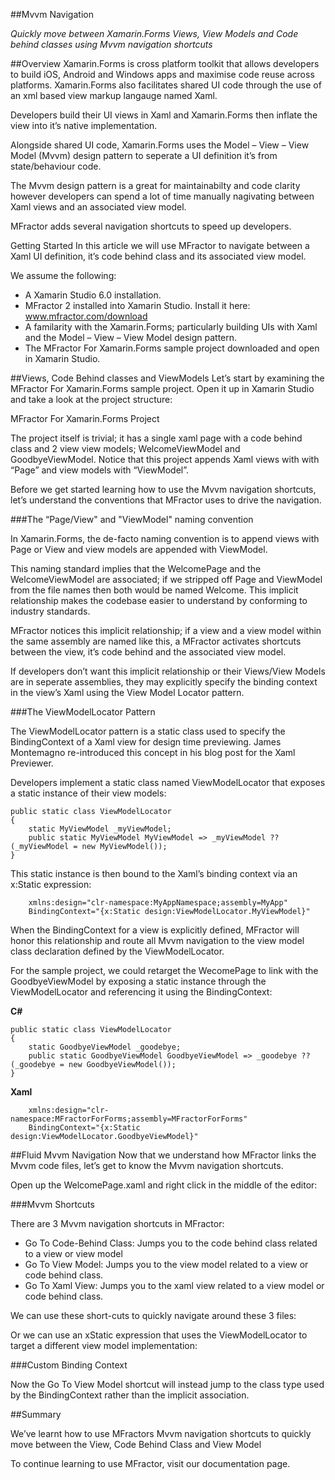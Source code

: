 ##Mvvm Navigation

*Quickly move between Xamarin.Forms Views, View Models and Code behind classes using Mvvm navigation shortcuts*

##Overview
Xamarin.Forms is cross platform toolkit that allows developers to build iOS, Android and Windows apps and maximise code reuse across platforms. Xamarin.Forms also facilitates shared UI code through the use of an xml based view markup langauge named Xaml.

Developers build their UI views in Xaml and Xamarin.Forms then inflate the view into it’s native implementation.

Alongside shared UI code, Xamarin.Forms uses the Model – View – View Model (Mvvm) design pattern to seperate a UI definition it’s from state/behaviour code.

The Mvvm design pattern is a great for maintainabilty and code clarity however developers can spend a lot of time manually nagivating between Xaml views and an associated view model.

MFractor adds several navigation shortcuts to speed up developers.

Getting Started
In this article we will use MFractor to navigate between a Xaml UI definition, it’s code behind class and its associated view model.

We assume the following:

 * A Xamarin Studio 6.0 installation.
 * MFractor 2 installed into Xamarin Studio. Install it here: www.mfractor.com/download
 * A familarity with the Xamarin.Forms; particularly building UIs with Xaml and the Model – View – View Model design pattern.
 * The MFractor For Xamarin.Forms sample project downloaded and open in Xamarin Studio.

##Views, Code Behind classes and ViewModels
Let’s start by examining the MFractor For Xamarin.Forms sample project. Open it up in Xamarin Studio and take a look at the project structure:

MFractor For Xamarin.Forms Project

The project itself is trivial; it has a single xaml page with a code behind class and 2 view view models; WelcomeViewModel and GoodbyeViewModel. Notice that this project appends Xaml views with with “Page” and view models with “ViewModel”.

Before we get started learning how to use the Mvvm navigation shortcuts, let’s understand the conventions that MFractor uses to drive the navigation.

###The “Page/View" and "ViewModel" naming convention

In Xamarin.Forms, the de-facto naming convention is to append views with Page or View and view models are appended with ViewModel.

This naming standard implies that the WelcomePage and the WelcomeViewModel are associated; if we stripped off Page and ViewModel from the file names then both would be named Welcome. This implicit relationship makes the codebase easier to understand by conforming to industry standards.

MFractor notices this implicit relationship; if a view and a view model within the same assembly are named like this, a MFractor activates shortcuts between the view, it’s code behind and the associated view model.

If developers don’t want this implicit relationship or their Views/View Models are in seperate assemblies, they may explicitly specify the binding context in the view’s Xaml using the View Model Locator pattern.

###The ViewModelLocator Pattern

The ViewModelLocator pattern is a static class used to specify the BindingContext of a Xaml view for design time previewing. James Montemagno re-introduced this concept in his blog post for the Xaml Previewer.

Developers implement a static class named ViewModelLocator that exposes a static instance of their view models:

```
public static class ViewModelLocator
{
    static MyViewModel _myViewModel;
    public static MyViewModel MyViewModel => _myViewModel ?? (_myViewModel = new MyViewModel());
}
```

This static instance is then bound to the Xaml’s binding context via an x:Static expression:

```
    xmlns:design="clr-namespace:MyAppNamespace;assembly=MyApp"
    BindingContext="{x:Static design:ViewModelLocator.MyViewModel}"
```

When the BindingContext for a view is explicitly defined, MFractor will honor this relationship and route all Mvvm navigation to the view model class declaration defined by the ViewModelLocator.

For the sample project, we could retarget the WecomePage to link with the GoodbyeViewModel by exposing a static instance through the ViewModelLocator and referencing it using the BindingContext:

**C#**

```
public static class ViewModelLocator
{
    static GoodbyeViewModel _goodebye;
    public static GoodbyeViewModel GoodbyeViewModel => _goodebye ?? (_goodebye = new GoodbyeViewModel());
}
```

**Xaml**

```
    xmlns:design="clr-namespace:MFractorForForms;assembly=MFractorForForms"
    BindingContext="{x:Static design:ViewModelLocator.GoodbyeViewModel}"
```

##Fluid Mvvm Navigation
Now that we understand how MFractor links the Mvvm code files, let’s get to know the Mvvm navigation shortcuts.

Open up the WelcomePage.xaml and right click in the middle of the editor:

###Mvvm Shortcuts

There are 3 Mvvm navigation shortcuts in MFractor:

 * Go To Code-Behind Class: Jumps you to the code behind class related to a view or view model
 * Go To View Model: Jumps you to the view model related to a view or code behind class.
 * Go To Xaml View: Jumps you to the xaml view related to a view model or code behind class.

We can use these short-cuts to quickly navigate around these 3 files:

Or we can use an xStatic expression that uses the ViewModelLocator to target a different view model implementation:

###Custom Binding Context

Now the Go To View Model shortcut will instead jump to the class type used by the BindingContext rather than the implicit association.

##Summary

We’ve learnt how to use MFractors Mvvm navigation shortcuts to quickly move between the View, Code Behind Class and View Model

To continue learning to use MFractor, visit our documentation page.
